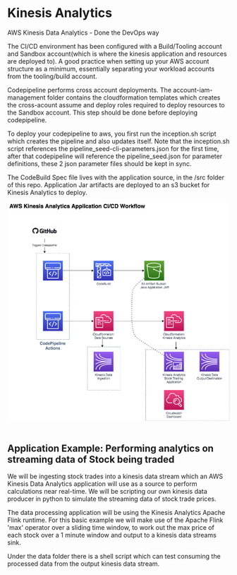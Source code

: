 # Kinesis Analytics
AWS Kinesis Data Analytics - Done the DevOps way

The CI/CD environment has been configured with a Build/Tooling account and Sandbox account(which is where the kinesis application and resources are deployed to). A good practice when setting up your AWS account structure as a minimum, essentially separating your workload accounts from the tooling/build account.

Codepipeline performs cross account deployments. The account-iam-management folder contains the cloudformation templates which creates the cross-acount assume and deploy roles required to deploy resources to the Sandbox account. This step should be done before deploying codepipeline. 

To deploy your codepipeline to aws, you first run the inception.sh script which creates the pipeline and also updates itself.  Note that the inception.sh script references the pipeline_seed-cli-parameters.json for the first time, after that codepipeline will reference the pipeline_seed.json for parameter definitions, these 2 json parameter files should be kept in sync.

The CodeBuild Spec file lives with the application source, in the /src folder of this repo.  Application Jar artifacts are deployed to an s3 bucket for Kinesis Analytics to deploy. 

<center><img src="KinesisAnalytics-CICD.png" /></center><br/>

## Application Example: Performing analytics on streaming data of Stock being traded
We will be ingesting stock trades into a kinesis data stream which an AWS Kinesis Data Analytics application will use as a source to perform calculations near real-time.  We will be scripting our own kinesis data producer in python to simulate the streaming data of stock trade prices.

The data processing application will be using the Kinesis Analytics Apache Flink runtime.  For this basic example we will make use of the Apache Flink 'max' operator over a sliding time window, to work out the max price of each stock over a 1 minute window and output to a kinesis data streams sink.

Under the data folder there is a shell script which can test consuming the processed data from the output kinesis data stream. 

